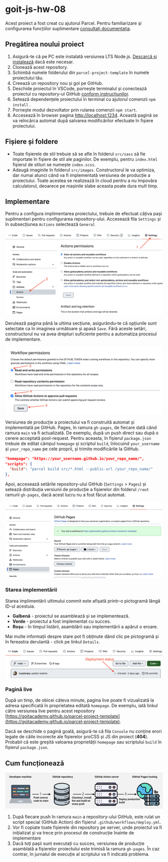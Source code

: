 # goit-js-hw-08

Acest proiect a fost creat cu ajutorul Parcel. Pentru familiarizare și
configurarea funcțiilor suplimentare
[consultați documentația](https://parceljs.org/).

## Pregătirea noului proiect

1. Asigură-te că pe PC este instalată versiunea LTS Node.js.
   [Descarcă și instalează](https://nodejs.org/en/) dacă este necesar.
2. Clonează acest repository.
3. Schimbă numele folderului din `parcel-project-template` în numele proiectului
   tău.
4. Creează un repository nou și gol pe GitHub.
5. Deschide proiectul în VSCode, pornește terminalul și conectează proiectul cu
   repository-ul GitHub
   [conform instrucțiunilor](https://docs.github.com/en/get-started/getting-started-with-git/managing-remote-repositories#changing-a-remote-repositorys-url).
6. Setează dependențele proiectului în terminal cu ajutorul comenzii
   `npm install` .
7. Pornește modul dezvoltator prin rularea comenzii `npm start`.
8. Accesează în browser pagina [http://localhost:1234](http://localhost:1234).
   Această pagină se va reîncărca automat după salvarea modificărilor efectuate
   în fișiere proiectului.

## Fișiere și foldere

- Toate fișierele de stil trebuie să se afle în folderul `src/sass` să fie
  importate în fișiere de stil ale paginilor. De exemplu, pentru `index.html`
  fișierul de stiluri se numește `index.scss`.
- Adaugă imaginile în folderul `src/images`. Constructorul le va optimiza, dar
  numai atunci când va fi implementată versiunea de producție a proiectului.
  Toate acestea se realizează în cloud pentru a nu împovăra calculatorul,
  deoarece pe mașinile slabe aceasta poate dura mult timp.

## Implementare

Pentru a configura implimentarea proiectului, trebuie de efectuat câțiva pași
suplimentari pentru configurarea repository-ului. Accesează fila `Settings` și
în subsecțiunea `Actions` selectează `General`

![GitHub actions settings](./assets/actions-config-step-1.png)

Derulează pagina până la ultima secțiune, asigurându-te că opțiunile sunt
selectate ca în imaginea următoare și apasă `Save`. Fără aceste setări,
constructorul nu va avea drepturi suficiente pentru a automatiza procesul de
implementare.

![GitHub actions settings](./assets/actions-config-step-2.png)

Versiunea de producție a proiectului va fi construită automat și implementată pe
GitHub. Pages, în ramura `gh-pages`, de fiecare dată când ramura `main` va fi
actualizată. De exemplu, după un push direct sau după o cerere acceptată
pool-request. Pentru aceasta, în fișierul `package.json` trebuie de editat
câmpul `homepage` și scriptul `build`, înlocuind `your_username` și
`your_repo_name` pe cele proprii, și trimite modificările la GitHub.

```json
"homepage": "https://your_username.github.io/your_repo_name/",
"scripts": {
  "build": "parcel build src/*.html --public-url /your_repo_name/"
},
```

Apoi, accesează setările repository-ului GitHub (`Settings` > `Pages`) și
setează distribuția versiunii de producție a fișierelor din folderul `/root`
ramurii `gh-pages`, dacă acest lucru nu a fost făcut automat.

![GitHub Pages settings](./assets/repo-settings.png)

### Starea implementării

Starea implimentării ultimului commit este afișată printr-o pictogramă lângă
ID-ul acestuia.

- **Galbenă** - proiectul se asamblează și se implementează.
- **Verde** - proiectul a fost implementat cu succes.
- **Roșu** - în timpul listării, asamblării sau implementării a apărut o eroare.

Mai multe informații despre stare pot fi obținute dând clic pe pictogramă și în
fereastra derulantă - click pe linkul `Details`.

![Deployment status](./assets/status.png)

### Pagină live

După un timp, de obicei câteva minute, pagina live poate fi vizualizată la
adresa specificată în proprietatea editată `homepage`. De exemplu, iată linkul
către versiunea live pentru acest repository
[https://goitacademy.github.io/parcel-project-template](https://goitacademy.github.io/parcel-project-template).

Dacă se deschide o pagină goală, asigură-te că fila `Console` nu conține erori
legate de căile incorecte ale fișierelor proCSS și JS din proiect (**404**).
Probabil că este greșită valoarea proprietății `homepage` sau scriptului `build`
în fișierul `package.json`.

## Cum funcționează

![How it works](./assets/how-it-works.png)

1. După fiecare push în ramura `main` a repository-ului GitHub, este rulat un
   script special (GitHub Action) din fișierul `.github/workflows/deploy.yml`.
2. Vor fi copiate toate fișierele din repository pe server, unde proiectul va fi
   inițializat și va trece prin procesul de construcție înainte de implementare
3. Dacă toți pașii sunt executați cu succes, versiunea de producție asamblată a
   fișierelor proiectului este trimisă la ramura `gh-pages`. În caz contrar, în
   jurnalul de execuție al scriptului va fi indicată problema.
